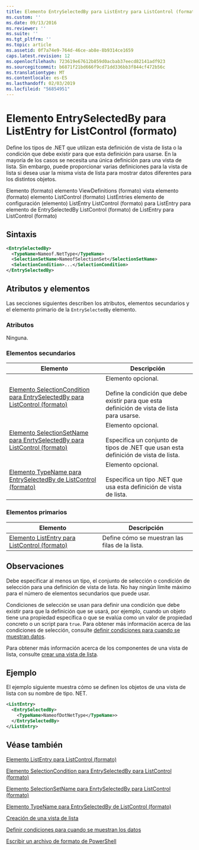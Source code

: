 ```yaml
---
title: Elemento EntrySelectedBy para ListEntry para ListControl (formato) | Microsoft Docs
ms.custom: ''
ms.date: 09/13/2016
ms.reviewer: ''
ms.suite: ''
ms.tgt_pltfrm: ''
ms.topic: article
ms.assetid: 0f7a74e9-764d-46ce-ab8e-8b9314ce1659
caps.latest.revision: 12
ms.openlocfilehash: 723619e67612b859d0acbab37eecd82141adf923
ms.sourcegitcommit: b6871f21bd666f9cd71dd336bb3f844cf472b56c
ms.translationtype: MT
ms.contentlocale: es-ES
ms.lasthandoff: 02/03/2019
ms.locfileid: "56854951"
---
```

# <a name="entryselectedby-element-for-listentry-for-listcontrol-format"></a>Elemento EntrySelectedBy para ListEntry for ListControl (formato)

Define los tipos de .NET que utilizan esta definición de vista de lista o la condición que debe existir para que esta definición para usarse. En la mayoría de los casos se necesita una única definición para una vista de lista. Sin embargo, puede proporcionar varias definiciones para la vista de lista si desea usar la misma vista de lista para mostrar datos diferentes para los distintos objetos.

Elemento (formato) elemento ViewDefinitions (formato) vista elemento (formato) elemento ListControl (formato) ListEntries elemento de configuración (elemento) ListEntry ListControl (formato) para ListEntry para elemento de EntrySelectedBy ListControl (formato) de ListEntry para ListControl (formato)

## <a name="syntax"></a>Sintaxis

```xml
<EntrySelectedBy>
  <TypeName>Nameof.NetType</TypeName>
  <SelectionSetName>NameofSelectionSet</SelectionSetName>
  <SelectionCondition>...</SelectionCondition>
</EntrySelectedBy>
```

## <a name="attributes-and-elements"></a>Atributos y elementos

Las secciones siguientes describen los atributos, elementos secundarios y el elemento primario de la `EntrySelectedBy` elemento.

### <a name="attributes"></a>Atributos

Ninguna.

### <a name="child-elements"></a>Elementos secundarios

|Elemento|Descripción|
|-------------|-----------------|
|[Elemento SelectionCondition para EntrySelectedBy para ListControl (formato)](./selectioncondition-element-for-entryselectedby-for-listcontrol-format.md)|Elemento opcional.<br /><br /> Define la condición que debe existir para que esta definición de vista de lista para usarse.|
|[Elemento SelectionSetName para EnrtySelectedBy para ListControl (formato)](./selectionsetname-element-for-entryselectedby-for-listcontrol-format.md)|Elemento opcional.<br /><br /> Especifica un conjunto de tipos de .NET que usan esta definición de vista de lista.|
|[Elemento TypeName para EntrySelectedBy de ListControl (formato)](./typename-element-for-entryselectedby-for-listcontrol-format.md)|Elemento opcional.<br /><br /> Especifica un tipo .NET que usa esta definición de vista de lista.|

### <a name="parent-elements"></a>Elementos primarios

|Elemento|Descripción|
|-------------|-----------------|
|[Elemento ListEntry para ListControl (formato)](./listentry-element-for-listcontrol-format.md)|Define cómo se muestran las filas de la lista.|

## <a name="remarks"></a>Observaciones

Debe especificar al menos un tipo, el conjunto de selección o condición de selección para una definición de vista de lista. No hay ningún límite máximo para el número de elementos secundarios que puede usar.

Condiciones de selección se usan para definir una condición que debe existir para que la definición que se usará, por ejemplo, cuando un objeto tiene una propiedad específica o que se evalúa como un valor de propiedad concreto o un script para `true`. Para obtener más información acerca de las condiciones de selección, consulte [definir condiciones para cuando se muestran datos](./defining-conditions-for-displaying-data.md).

Para obtener más información acerca de los componentes de una vista de lista, consulte [crear una vista de lista](./creating-a-list-view.md).

## <a name="example"></a>Ejemplo

El ejemplo siguiente muestra cómo se definen los objetos de una vista de lista con su nombre de tipo. NET.

```xml
<ListEntry>
  <EntrySelectedBy>
    <TypeName>NameofDotNetType</TypeName>>
  </EntrySelectedBy>
</ListEntry>
```

## <a name="see-also"></a>Véase también

[Elemento ListEntry para ListControl (formato)](./listentry-element-for-listcontrol-format.md)

[Elemento SelectionCondition para EntrySelectedBy para ListControl (formato)](./selectioncondition-element-for-entryselectedby-for-listcontrol-format.md)

[Elemento SelectionSetName para EnrtySelectedBy para ListControl (formato)](./selectionsetname-element-for-entryselectedby-for-listcontrol-format.md)

[Elemento TypeName para EntrySelectedBy de ListControl (formato)](./typename-element-for-entryselectedby-for-listcontrol-format.md)

[Creación de una vista de lista](./creating-a-list-view.md)

[Definir condiciones para cuando se muestran los datos](./defining-conditions-for-displaying-data.md)

[Escribir un archivo de formato de PowerShell](./writing-a-powershell-formatting-file.md)
